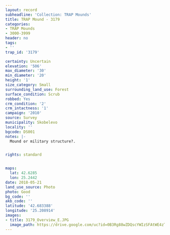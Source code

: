 ```yaml
---
layout: record
subheadline: 'Collection: TRAP Mounds'
title: TRAP Mound - 3179
categories:
- TRAP Mounds
- 3000-3999
header: no
tags:
- ''
trap_id: '3179'

certainty: Uncertain
elevation: '506'
max_diameter: '30'
min_diameter: '20'
height: '1'
size_category: Small
surrounding_land_use: Forest
surface_condition: Scrub
robbed: Yes
crm_condition: '2'
crm_intactness: '1'
campaign: '2010'
source: Survey
municipality: Skobelevo
locality: ''
bgcode: DS001
notes: |-
  Mound or military structure?.


rights: standard


maps:
  lat: 42.6285
  lon: 25.2442
date: 2018-05-21
land_use_source: Photo
photo: Good
bg_code: ''
akb_code: ''
latitude: '42.683388'
longitude: '25.208914'
images:
- title: 3179_Overview_E.JPG
  image_path: https://drive.google.com/uc?id=0B3Rg88wZDQscYWIzSFAtWE4zTms
---
```


